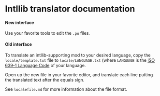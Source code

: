
# Intllib translator documentation

#### New interface

Use your favorite tools to edit the `.po` files.

#### Old interface

To translate an intllib-supporting mod to your desired language, copy the
`locale/template.txt` file to `locale/LANGUAGE.txt` (where `LANGUAGE` is the
[ISO 639-1 Language Code][ISO639-1] of your language.

Open up the new file in your favorite editor, and translate each line putting
the translated text after the equals sign.

See `localefile.md` for more information about the file format.

[gettext]: https://www.gnu.org/software/gettext/
[ISO639-1]: https://en.wikipedia.org/wiki/List_of_ISO_639-1_codes
